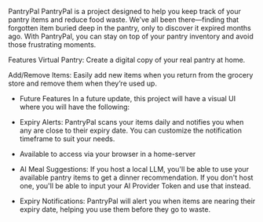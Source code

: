 PantryPal
PantryPal is a project designed to help you keep track of your pantry items and reduce food waste. We’ve all been there—finding that forgotten item buried deep in the pantry, only to discover it expired months ago. With PantryPal, you can stay on top of your pantry inventory and avoid those frustrating moments.

Features
Virtual Pantry: Create a digital copy of your real pantry at home.

Add/Remove Items: Easily add new items when you return from the grocery store and remove them when they’re used up.

- Future Features
In a future update, this project will have a visual UI where you will have the following:

- Expiry Alerts: PantryPal scans your items daily and notifies you when any are close to their expiry date. You can customize the notification timeframe to suit your needs.

- Available to access via your browser in a home-server

- AI Meal Suggestions: If you host a local LLM, you'll be able to use your available pantry items to get a dinner recommendation. If you don't host one, you'll be able to input your AI Provider Token and use that instead.

- Expiry Notifications: PantryPal will alert you when items are nearing their expiry date, helping you use them before they go to waste.